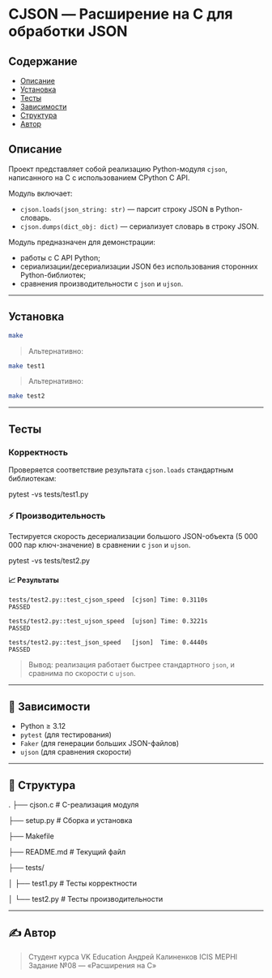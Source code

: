 # CJSON — Расширение на C для обработки JSON

## Содержание
- [Описание](#описание)
- [Установка](#установка)
- [Тесты](#тесты)
- [Зависимости](#зависимости)
- [Структура](#структура)
- [Автор](#автор)

## Описание

Проект представляет собой реализацию Python-модуля `cjson`, написанного на C с использованием CPython C API.

Модуль включает:
- `cjson.loads(json_string: str)` — парсит строку JSON в Python-словарь.
- `cjson.dumps(dict_obj: dict)` — сериализует словарь в строку JSON.

Модуль предназначен для демонстрации:
- работы с C API Python;
- сериализации/десериализации JSON без использования сторонних Python-библиотек;
- сравнения производительности с `json` и `ujson`.

---

## Установка
```bash
make
```
> Альтернативно:
```bash
make test1
```
> Альтернативно:
```bash
make test2
```

---

## Тесты

### Корректность

Проверяется соответствие результата `cjson.loads` стандартным библиотекам:

pytest -vs tests/test1.py

### ⚡ Производительность

Тестируется скорость десериализации большого JSON-объекта (5 000 000 пар ключ-значение) в сравнении с `json` и `ujson`.

pytest -vs tests/test2.py

#### 📈 Результаты

```
tests/test2.py::test_cjson_speed  [cjson] Time: 0.3110s
PASSED

tests/test2.py::test_ujson_speed  [ujson] Time: 0.3221s
PASSED

tests/test2.py::test_json_speed   [json]  Time: 0.4440s
PASSED
```

> Вывод: реализация работает быстрее стандартного `json`, и сравнима по скорости с `ujson`.

---

## 🧾 Зависимости

- Python ≥ 3.12
- `pytest` (для тестирования)
- `Faker` (для генерации больших JSON-файлов)
- `ujson` (для сравнения скорости)

---

## 📁 Структура

.
├── cjson.c           # C-реализация модуля

├── setup.py          # Сборка и установка

├── Makefile

├── README.md         # Текущий файл

├── tests/

│   ├── test1.py      # Тесты корректности

│   └── test2.py      # Тесты производительности

---

## ✍️ Автор

> Студент курса VK Education Андрей Калиненков ICIS MEPHI 
> Задание №08 — «Расширения на C»